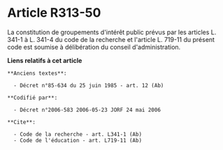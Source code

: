 # Article R313-50

La constitution de groupements d'intérêt public prévus par les articles L. 341-1 à L. 341-4 du code de la recherche et
l'article L. 719-11 du présent code est soumise à délibération du conseil d'administration.

**Liens relatifs à cet article**

	**Anciens textes**:

	  - Décret n°85-634 du 25 juin 1985 - art. 12 (Ab)

	**Codifié par**:

	  - Décret n°2006-583 2006-05-23 JORF 24 mai 2006

	**Cite**:

	  - Code de la recherche - art. L341-1 (Ab)
	  - Code de l'éducation - art. L719-11 (Ab)
